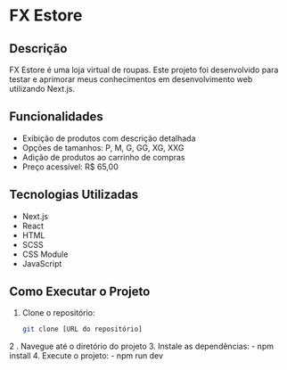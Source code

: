 # FX Estore

## Descrição
FX Estore é uma loja virtual  de roupas. Este projeto foi desenvolvido para testar e aprimorar meus conhecimentos em desenvolvimento web utilizando Next.js.

## Funcionalidades
- Exibição de produtos com descrição detalhada
- Opções de tamanhos: P, M, G, GG, XG, XXG
- Adição de produtos ao carrinho de compras
- Preço acessível: R$ 65,00

## Tecnologias Utilizadas
- Next.js
- React
- HTML
- SCSS
- CSS Module
- JavaScript

## Como Executar o Projeto
1. Clone o repositório:
   ```bash
   git clone [URL do repositório]
2 . Navegue até o diretório do projeto
3. Instale as dependências:
    - npm install
4. Execute o projeto:
    - npm run dev